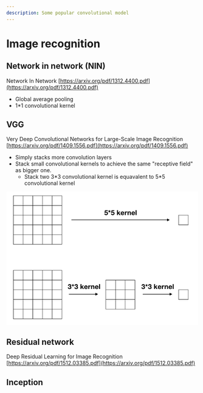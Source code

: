 ```yaml
---
description: Some popular convolutional model
---
```


# Image recognition

## Network in network \(NIN\)

Network In Network [https://arxiv.org/pdf/1312.4400.pdf](https://arxiv.org/pdf/1312.4400.pdf)

* Global average pooling
* 1\*1 convolutional kernel

## VGG

Very Deep Convolutional Networks for Large-Scale Image Recognition [https://arxiv.org/pdf/1409.1556.pdf](https://arxiv.org/pdf/1409.1556.pdf)

* Simply stacks more convolution layers
* Stack small convolutional kernels to achieve the same "receptive field" as bigger one.
  * Stack two 3\*3 convolutional kernel is equavalent to 5\*5 convolutional kernel 

![One 5\*5 kernel and stacks two 3\*3 kernels have the same effective receptive field.](.gitbook/assets/receptive-field.png)

## Residual network

Deep Residual Learning for Image Recognition [https://arxiv.org/pdf/1512.03385.pdf](https://arxiv.org/pdf/1512.03385.pdf)

## Inception

